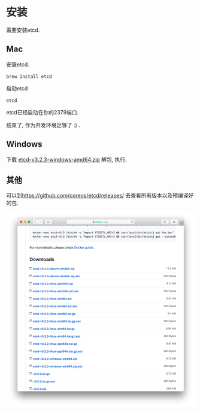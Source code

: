 # 安装

需要安装etcd.

## Mac

安装etcd.

```
brew install etcd
```

启动etcd
```
etcd
```

etcd已经启动在你的2379端口.

结束了, 作为开发环境足够了 :) .


## Windows
下载 [etcd-v3.2.3-windows-amd64.zip](https://github.com/coreos/etcd/releases/download/v3.2.3/etcd-v3.2.3-windows-amd64.zip)
解包,  执行.

## 其他
可以到<https://github.com/coreos/etcd/releases/> 去查看所有版本以及预编译好的包.

![Alt text](img/etcd-dl.png)